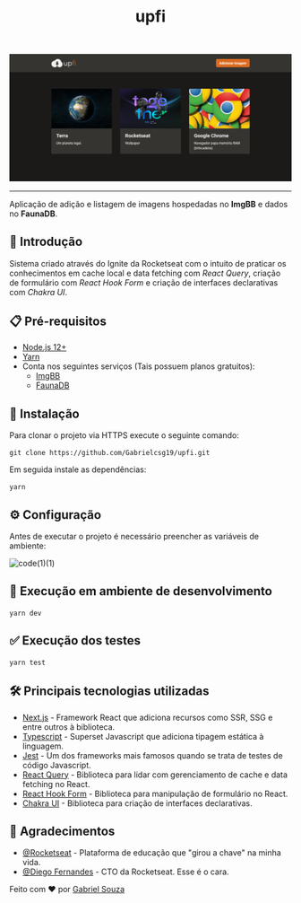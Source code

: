 <h1 align="center">upfi</h1><br>

![upfi](https://raw.githubusercontent.com/Gabrielcsg19/upfi/master/assets/cover-img.png)

---
Aplicação de adição e listagem de imagens hospedadas no __ImgBB__ e dados no __FaunaDB__.

## 🚀 Introdução
Sistema criado através do Ignite da Rocketseat com o intuito de praticar os conhecimentos em cache local e data fetching com *React Query*, criação de formulário com *React Hook Form* e criação de interfaces declarativas com *Chakra UI*.

## :clipboard: Pré-requisitos

- [Node.js 12+](https://nodejs.org/en/download/)
- [Yarn](https://classic.yarnpkg.com/en/docs/install/#windows-stable)
- Conta nos seguintes serviços (Tais possuem planos gratuitos):
  - [ImgBB](https://imgbb.com/signup)
  - [FaunaDB](https://dashboard.fauna.com/accounts/register)

## :wrench: Instalação

Para clonar o projeto via HTTPS execute o seguinte comando:
```
git clone https://github.com/Gabrielcsg19/upfi.git
```
Em seguida instale as dependências:
```
yarn
```

## :gear: Configuração


Antes de executar o projeto é necessário preencher as variáveis de ambiente:

![code(1)(1)](https://user-images.githubusercontent.com/54643425/129428685-f7167cb4-750a-478c-b2b0-9d942310e03f.png)

## 🔨 Execução em ambiente de desenvolvimento

```
yarn dev
```

## :white_check_mark: Execução dos testes
```
yarn test
```

## :hammer_and_wrench: Principais tecnologias utilizadas
- [Next.js](https://nextjs.org/) - Framework React que adiciona recursos como SSR, SSG e entre outros à biblioteca.
- [Typescript](https://www.typescriptlang.org/) - Superset Javascript que adiciona tipagem estática à linguagem.
- [Jest](https://jestjs.io/pt-BR/) - Um dos frameworks mais famosos quando se trata de testes de código Javascript.
- [React Query](https://react-query.tanstack.com/) - Biblioteca para lidar com gerenciamento de cache e data fetching no React.
- [React Hook Form](https://react-hook-form.com/) - Biblioteca para manipulação de formulário no React.
- [Chakra UI](https://chakra-ui.com/) - Biblioteca para criação de interfaces declarativas.

## 🎉 Agradecimentos

- [@Rocketseat](https://github.com/Rocketseat) - Plataforma de educação que "girou a chave" na minha vida.
- [@Diego Fernandes](https://github.com/diego3g) - CTO da Rocketseat. Esse é o cara.

Feito com :heart: por [Gabriel Souza](https://github.com/Gabrielcsg19)
